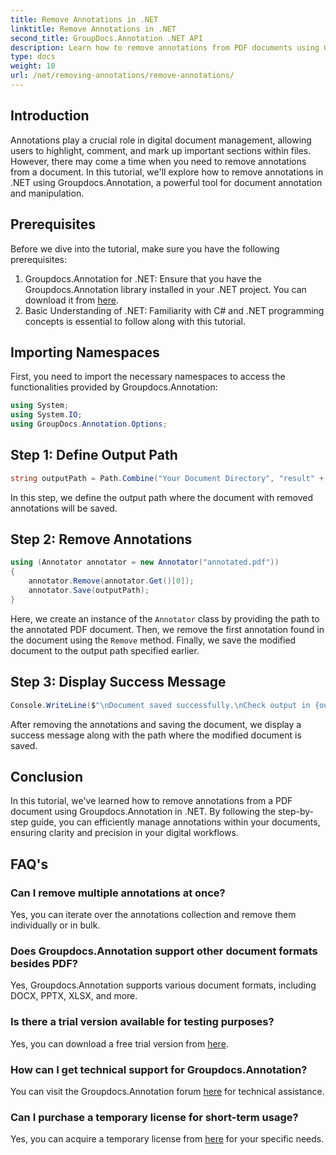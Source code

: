 ```yaml
---
title: Remove Annotations in .NET
linktitle: Remove Annotations in .NET
second_title: GroupDocs.Annotation .NET API
description: Learn how to remove annotations from PDF documents using Groupdocs.Annotation in .NET. Simplify your digital document management process.
type: docs
weight: 10
url: /net/removing-annotations/remove-annotations/
---
```

## Introduction
Annotations play a crucial role in digital document management, allowing users to highlight, comment, and mark up important sections within files. However, there may come a time when you need to remove annotations from a document. In this tutorial, we'll explore how to remove annotations in .NET using Groupdocs.Annotation, a powerful tool for document annotation and manipulation.
## Prerequisites
Before we dive into the tutorial, make sure you have the following prerequisites:
1. Groupdocs.Annotation for .NET: Ensure that you have the Groupdocs.Annotation library installed in your .NET project. You can download it from [here](https://releases.groupdocs.com/annotation/net/).
2. Basic Understanding of .NET: Familiarity with C# and .NET programming concepts is essential to follow along with this tutorial.

## Importing Namespaces
First, you need to import the necessary namespaces to access the functionalities provided by Groupdocs.Annotation:
```csharp
using System;
using System.IO;
using GroupDocs.Annotation.Options;
```
## Step 1: Define Output Path
```csharp
string outputPath = Path.Combine("Your Document Directory", "result" + Path.GetExtension("input.pdf"));
```
In this step, we define the output path where the document with removed annotations will be saved.
## Step 2: Remove Annotations
```csharp
using (Annotator annotator = new Annotator("annotated.pdf"))
{
    annotator.Remove(annotator.Get()[0]);
    annotator.Save(outputPath);
}
```
Here, we create an instance of the `Annotator` class by providing the path to the annotated PDF document. Then, we remove the first annotation found in the document using the `Remove` method. Finally, we save the modified document to the output path specified earlier.
## Step 3: Display Success Message
```csharp
Console.WriteLine($"\nDocument saved successfully.\nCheck output in {outputPath}.");
```
After removing the annotations and saving the document, we display a success message along with the path where the modified document is saved.

## Conclusion
In this tutorial, we've learned how to remove annotations from a PDF document using Groupdocs.Annotation in .NET. By following the step-by-step guide, you can efficiently manage annotations within your documents, ensuring clarity and precision in your digital workflows.
## FAQ's
### Can I remove multiple annotations at once?
Yes, you can iterate over the annotations collection and remove them individually or in bulk.
### Does Groupdocs.Annotation support other document formats besides PDF?
Yes, Groupdocs.Annotation supports various document formats, including DOCX, PPTX, XLSX, and more.
### Is there a trial version available for testing purposes?
Yes, you can download a free trial version from [here](https://releases.groupdocs.com/).
### How can I get technical support for Groupdocs.Annotation?
You can visit the Groupdocs.Annotation forum [here](https://forum.groupdocs.com/c/annotation/10) for technical assistance.
### Can I purchase a temporary license for short-term usage?
Yes, you can acquire a temporary license from [here](https://purchase.groupdocs.com/temporary-license/) for your specific needs.
